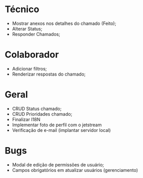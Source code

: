 # Técnico

-   Mostrar anexos nos detalhes do chamado (Feito);
-   Alterar Status;
-   Responder Chamados;

# Colaborador

-   Adicionar filtros;
-   Renderizar respostas do chamado;

# Geral

-   CRUD Status chamado;
-   CRUD Prioridades chamado;
-   Finalizar I18N
-   Implementar foto de perfil com o jetstream
-   Verificação de e-mail (implantar servidor local)

# Bugs

-   Modal de edição de permissões de usuário;
-   Campos obrigatórios em atualizar usuários (gerenciamento)
